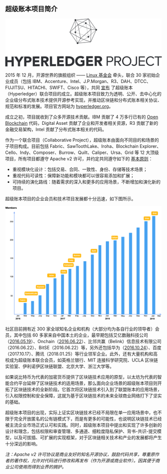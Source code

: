 ## 超级账本项目简介

![超级账本项目](_images/hyperledger_logo.png)

2015 年 12 月，开源世界的旗舰组织 —— [Linux 基金会](http://www.linuxfoundation.org) 牵头，联合 30 家初始企业成员（包括 IBM、Accenture、Intel、J.P.Morgan、R3、DAH、DTCC、FUJITSU、HITACHI、SWIFT、Cisco 等），共同 [宣布](https://www.hyperledger.org/news/announcement/2016/02/hyperledger-project-announces-30-founding-members) 了超级账本（Hyperledger）联合项目的成立。超级账本项目致力为透明、公开、去中心化的企业级分布式账本技术提供开源参考实现，并推动区块链和分布式账本相关协议、规范和标准的发展。项目官方网站为 [hyperledger.org](https://www.hyperledger.org)。

成立之初，项目就收到了众多开源技术贡献。IBM 贡献了 4 万多行已有的 [Open Blockchain](https://github.com/openblockchain) 代码，Digital Asset 贡献了企业和开发者相关资源，R3 贡献了新的金融交易架构，Intel 贡献了分布式账本相关的代码。  

作为一个联合项目（Collaborative Project），超级账本由面向不同目的和场景的子项目构成。目前包括 Fabric、SawToothLake、Iroha、Blockchain Explorer、Cello、Indy、Composer、Burrow、Quilt、Caliper、Ursa、Grid 等 12 大顶级项目，所有项目都遵守 Apache v2 许可，并约定共同遵守如下的 [基本原则](https://github.com/hyperledger/hyperledger)：

* 重视模块化设计：包括交易、合同、一致性、身份、存储等技术场景；
* 重视代码可读性：保障新功能和模块都可以很容易添加和扩展；
* 可持续的演化路线：随着需求的深入和更多的应用场景，不断增加和演化新的项目。

超级账本项目的企业会员和技术项目发展都十分迅速，如下图所示。

![Hyperledger 项目快速成长](_images/community_growth.png)

社区目前拥有近 300 家全球知名企业和机构（大部分均为各自行业的领导者）会员，其中包括 60 多家来自中国本土的企业，最早期包括艾亿数融科技公司（[2016.05.19](https://www.hyperledger.org/news/announcement/2016/05/hyperledger-project-announces-addition-eight-new-members)）、Onchain（[2016.06.22](https://www.hyperledger.org/news/announcement/2016/06/hyperledger-projects-maintains-strong-momentum-new-members)）、比邻共赢（Belink）信息技术有限公司（2016.06.22）、BitSE（2016.06.22）等，另外还包括华为（[2016.10.24](https://www.hyperledger.org/announcements/2016/10/24/hyperledger-reaches-95-members-ahead-of-money2020)）、百度（2017.10.17）、腾讯（2018.01.25）等行业领军企业。此外，还有大量机构和高校成为超级账本联合会员，如英格兰银行、MIT 连接科学研究院、UCLA 区块链实验室、伊利诺伊区块链联盟、北京大学、浙江大学等。

如果说比特币为代表的加密货币提供了区块链技术应用的原型，以太坊为代表的智能合约平台延伸了区块链技术的适用场景，那么面向企业场景的超级账本项目则开拓了区块链技术的全新阶段。它首次将区块链技术引入到了联盟账本的应用场景，引入权限控制和安全保障，这就为基于区块链技术的未来全球商业网络打下了坚实的基础。

超级账本项目的出现，实际上证实区块链技术已经不局限在单一应用场景中，也不限于完全开放匿名的公有链模式下，而是有更多的可能性，也说明区块链技术已经被主流企业市场正式认可和实践。同时，超级账本项目中提出和实现了许多创新的设计和理念，包括权限和审查管理、多通道、细粒度隐私保护、背书-共识-提交模型，以及可拔插、可扩展的实现框架，对于区块链相关技术和产业的发展都将产生十分深远的影响。

*注：Apache v2 许可协议是商业友好的知名开源协议，鼓励代码共享，尊重原作者的著作权，允许对代码进行修改和再发布（作为开源或商业软件）。因其便于商业公司使用而得到业界的拥护。*

